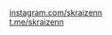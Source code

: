 [instagram.com/skraizenn](https://instagram.com/skraizenn)  
[t.me/skraizenn](https://t.me/skraizenn)
